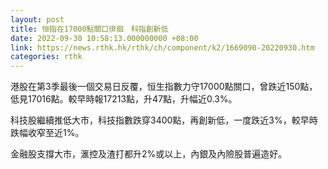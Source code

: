 ```yaml
---
layout: post
title: 恒指在17000點關口徘徊　科指創新低
date: 2022-09-30 10:58:13.000000000 +08:00
link: https://news.rthk.hk/rthk/ch/component/k2/1669090-20220930.htm
categories: rthk
---
```


港股在第3季最後一個交易日反覆，恒生指數力守17000點關口，曾跌近150點，低見17016點。較早時報17213點，升47點，升幅近0.3%。

科技股繼續推低大市，科技指數跌穿3400點，再創新低，一度跌近3%，較早時跌幅收窄至近1%。

金融股支撐大市，滙控及渣打都升2%或以上，內銀及內險股普遍造好。
